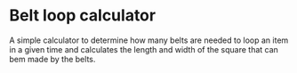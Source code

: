 # Belt loop calculator

A simple calculator to determine how many belts are needed to loop an item in a given time and calculates the length and width of the square that can bem made by the belts.
